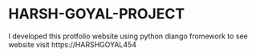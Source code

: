 # HARSH-GOYAL-PROJECT
I developed this protfolio website using python diango fromework to see website visit https://HARSHGOYAL454
